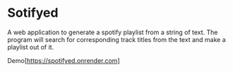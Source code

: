 # Sotifyed

A web application to generate a spotify playlist from a string of text. The program will search for corresponding track titles from the text and make a playlist out of it.

Demo[https://spotifyed.onrender.com]
